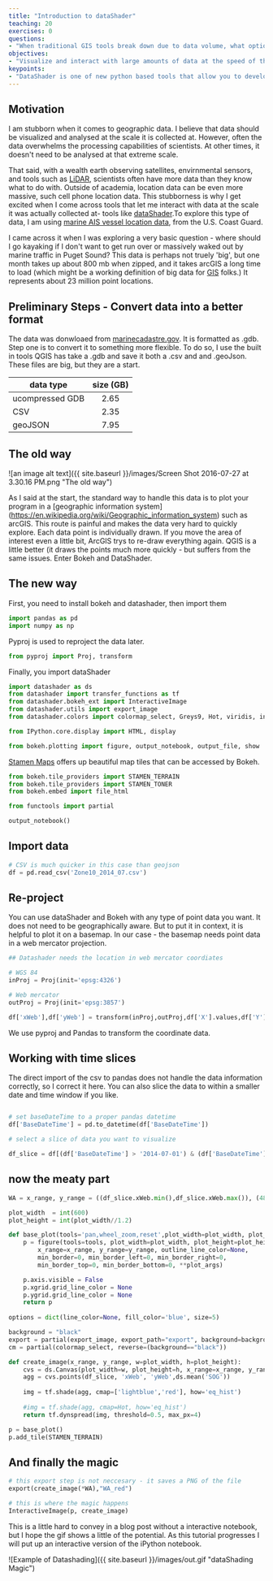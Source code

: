 ```yaml
---
title: "Introduction to dataShader"
teaching: 20
exercises: 0
questions:
- "When traditional GIS tools break down due to data volume, what options do I have to visualize data?" 
objectives:
- "Visualize and interact with large amounts of data at the speed of thought."  
keypoints:
- "DataShader is one of new python based tools that allow you to develop a data processing pipline, while visualizing data in real time."  
---
```


## Motivation 

I am stubborn when it comes to geographic data. I believe that data should be visualized and analysed at the scale it is collected at. However, often the data overwhelms the processing capabilities of scientists. At other times, it doesn't need to be analysed at that extreme scale. 

That said, with a wealth earth observing satellites, envirnmental sensors, and tools such as [LiDAR](https://en.wikipedia.org/wiki/Lidar), scientists often have more data than they know what to do with. Outside of academia, location data can be even more massive, such cell phone location data. This stubborness is why I get excited when I come across tools that let me interact with data at the scale it was actually collected at- tools like [dataShader](https://github.com/bokeh/datashader).To explore this type of data, I am using [marine AIS vessel location data](http://marinecadastre.gov/ais/), from the U.S. Coast Guard. 

I came across it when I was exploring a very basic question - where should I go kayaking if I don't want to get run over or massively waked out by marine traffic in Puget Sound? This data is perhaps not truely 'big', but one month takes up about 800 mb when zipped, and it takes arcGIS a long time to load (which might be a working definition of big data for [GIS](https://en.wikipedia.org/wiki/Geographic_information_system)  folks.) It  represents about 23 million point locations.   

## Preliminary Steps - Convert data into a better format
The data was donwloaed from [marinecadastre.gov](http://marinecadastre.gov/ais/). It is formatted as .gdb. Step one is to convert it to something more flexible. To do so, I use the built in tools QGIS has take a .gdb and save it both a .csv and and .geoJson. These files are big, but they are a start.

| data type     | size (GB)     | 
| ------------- |:-------------:| 
| ucompressed GDB      | 2.65 | 
| CSV     | 2.35      | 
| geoJSON |7.95      |

## The old way
![an image alt text]({{ site.baseurl }}/images/Screen Shot 2016-07-27 at 3.30.16 PM.png "The old way")

As I said at the start, the standard way to handle this data is to plot your program in a [geographic information system] (https://en.wikipedia.org/wiki/Geographic_information_system) such as arcGIS. This route is painful and makes the data very hard to quickly explore. Each data point is individually drawn. If you move the area of interest even a little bit, ArcGIS trys to re-draw everything again. QGIS is a little better (it draws the points much more quickly - but suffers from the same issues. Enter Bokeh and DataShader. 

## The new way 

First, you need to install bokeh and datashader, then import them

```python
import pandas as pd
import numpy as np
```

Pyproj is used to reproject the data later.

```python
from pyproj import Proj, transform
```

Finally, you import dataShader

```python
import datashader as ds
from datashader import transfer_functions as tf
from datashader.bokeh_ext import InteractiveImage
from datashader.utils import export_image
from datashader.colors import colormap_select, Greys9, Hot, viridis, inferno

from IPython.core.display import HTML, display

from bokeh.plotting import figure, output_notebook, output_file, show
```

[Stamen Maps](http://maps.stamen.com/) offers up beautiful map tiles that can be accessed by Bokeh. 

```python 
from bokeh.tile_providers import STAMEN_TERRAIN
from bokeh.tile_providers import STAMEN_TONER
from bokeh.embed import file_html

from functools import partial

output_notebook()
```
## Import data 

```python
# CSV is much quicker in this case than geojson
df = pd.read_csv('Zone10_2014_07.csv')
```

## Re-project

You can use dataShader and Bokeh with any type of point data you want. It does not need to be geographically aware. But to put it in context, it is helpful to plot it on a basemap. In our case - the basemap needs point data in a web mercator projection. 

```python
## Datashader needs the location in web mercator coordiates

# WGS 84
inProj = Proj(init='epsg:4326')

# Web mercator 
outProj = Proj(init='epsg:3857')

df['xWeb'],df['yWeb'] = transform(inProj,outProj,df['X'].values,df['Y'].values)
```

We use pyproj and Pandas to transform the coordinate data. 

## Working with time slices

The direct import of the csv to pandas does not handle the data information correctly, so I correct it here. You can also slice the data to within a smaller date and time window if you like.

```python

# set baseDateTime to a proper pandas datetime
df['BaseDateTime'] = pd.to_datetime(df['BaseDateTime'])

# select a slice of data you want to visualize

df_slice = df[(df['BaseDateTime'] > '2014-07-01') & (df['BaseDateTime'] < '2014-07-30')]

```

## now the meaty part 

```python
WA = x_range, y_range = ((df_slice.xWeb.min(),df_slice.xWeb.max()), (4898057.594904038,5565974.539663678))

plot_width  = int(600)
plot_height = int(plot_width//1.2)

def base_plot(tools='pan,wheel_zoom,reset',plot_width=plot_width, plot_height=plot_height, **plot_args):
    p = figure(tools=tools, plot_width=plot_width, plot_height=plot_height,
        x_range=x_range, y_range=y_range, outline_line_color=None,
        min_border=0, min_border_left=0, min_border_right=0,
        min_border_top=0, min_border_bottom=0, **plot_args)

    p.axis.visible = False
    p.xgrid.grid_line_color = None
    p.ygrid.grid_line_color = None
    return p
    
options = dict(line_color=None, fill_color='blue', size=5)

background = "black"
export = partial(export_image, export_path="export", background=background)
cm = partial(colormap_select, reverse=(background=="black"))

def create_image(x_range, y_range, w=plot_width, h=plot_height):
    cvs = ds.Canvas(plot_width=w, plot_height=h, x_range=x_range, y_range=y_range)
    agg = cvs.points(df_slice, 'xWeb', 'yWeb',ds.mean('SOG'))
    
    img = tf.shade(agg, cmap=['lightblue','red'], how='eq_hist')
    
    #img = tf.shade(agg, cmap=Hot, how='eq_hist')
    return tf.dynspread(img, threshold=0.5, max_px=4)

p = base_plot()
p.add_tile(STAMEN_TERRAIN)
```

## And finally the magic 

```python
# this export step is not neccesary - it saves a PNG of the file
export(create_image(*WA),"WA_red")

# this is where the magic happens
InteractiveImage(p, create_image)
```

This is a little hard to convey in a blog post without a interactive notebook, but I hope the gif shows a little of the potential. As this tutorial progresses I will put up an interactive version of the iPython notebook.

![Example of Datashading]({{ site.baseurl }}/images/out.gif "dataShading Magic")



